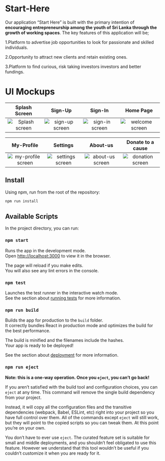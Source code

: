 # Start-Here

Our application “Start Here” is built with the primary intention of **encouraging entrepreneurship among the youth of Sri Lanka through the growth of working spaces**.
The key features of this application will be;

1.Platform to advertise job opportunities to look for passionate and skilled individuals.

2.Opportunity to attract new clients and retain existing ones.

3.Platform to find curious, risk taking investors investors and better fundings.

# UI Mockups
| Splash Screen | Sign-Up | Sign-In | Home Page |
|:-:|:-:|:-:|:-:|
| ![Splash screen](docs/imgs/mockups/8.png) | ![sign-up screen](docs/imgs/mockups/1.png) | ![sign-in screen](docs/imgs/mockups/2.png) | ![welcome screen](docs/imgs/mockups/3.png) |

| My-Profile | Settings | About-us | Donate to a cause |
|:-:|:-:|:-:|:-:|
| ![my-profile screen](docs/imgs/mockups/4.png) | ![settings screen](docs/imgs/mockups/5.png) | ![about-us screen](docs/imgs/mockups/6.png) | ![donation screen](docs/imgs/mockups/7.png) |


## Install
Using npm, run from the root of the repository:

```sh
npm run install
```

## Available Scripts

In the project directory, you can run:

### `npm start`

Runs the app in the development mode.<br />
Open [http://localhost:3000](http://localhost:3000) to view it in the browser.

The page will reload if you make edits.<br />
You will also see any lint errors in the console.

### `npm test`

Launches the test runner in the interactive watch mode.<br />
See the section about [running tests](https://facebook.github.io/create-react-app/docs/running-tests) for more information.

### `npm run build`

Builds the app for production to the `build` folder.<br />
It correctly bundles React in production mode and optimizes the build for the best performance.

The build is minified and the filenames include the hashes.<br />
Your app is ready to be deployed!

See the section about [deployment](https://facebook.github.io/create-react-app/docs/deployment) for more information.

### `npm run eject`

**Note: this is a one-way operation. Once you `eject`, you can’t go back!**

If you aren’t satisfied with the build tool and configuration choices, you can `eject` at any time. This command will remove the single build dependency from your project.

Instead, it will copy all the configuration files and the transitive dependencies (webpack, Babel, ESLint, etc) right into your project so you have full control over them. All of the commands except `eject` will still work, but they will point to the copied scripts so you can tweak them. At this point you’re on your own.

You don’t have to ever use `eject`. The curated feature set is suitable for small and middle deployments, and you shouldn’t feel obligated to use this feature. However we understand that this tool wouldn’t be useful if you couldn’t customize it when you are ready for it.
